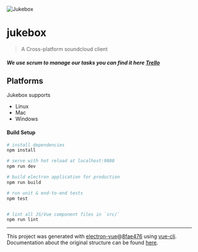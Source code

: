 ![Jukebox](/static/icon.ico)

# jukebox

> A Cross-platform soundcloud client

##### We use scrum to manage our tasks you can find it here <a href="https://trello.com/b/dZ8TPlba/jukebox" target="_blank">Trello</a>

## Platforms

Jukebox supports

* Linux 
* Mac
* Windows


#### Build Setup

``` bash
# install dependencies
npm install

# serve with hot reload at localhost:9080
npm run dev

# build electron application for production
npm run build

# run unit & end-to-end tests
npm test


# lint all JS/Vue component files in `src/`
npm run lint

```

---

This project was generated with [electron-vue](https://github.com/SimulatedGREG/electron-vue)@[8fae476](https://github.com/SimulatedGREG/electron-vue/tree/8fae4763e9d225d3691b627e83b9e09b56f6c935) using [vue-cli](https://github.com/vuejs/vue-cli). Documentation about the original structure can be found [here](https://simulatedgreg.gitbooks.io/electron-vue/content/index.html).
